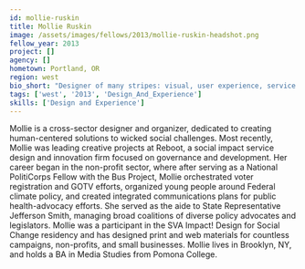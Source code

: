 ```yaml
---
id: mollie-ruskin
title: Mollie Ruskin
image: /assets/images/fellows/2013/mollie-ruskin-headshot.png
fellow_year: 2013
project: []
agency: []
hometown: Portland, OR
region: west
bio_short: "Designer of many stripes: visual, user experience, service design, HCD. Previously of non-profit/campaigns. Currently at US Digital Service."
tags: ['west', '2013', 'Design_And_Experience']
skills: ['Design and Experience']
---
```


Mollie is a cross-sector designer and organizer, dedicated to creating human-centered solutions to wicked social challenges.  Most recently, Mollie was leading creative projects at Reboot, a social impact service design and innovation firm focused on governance and development.  Her career began in the non-profit sector, where after serving as a National PolitiCorps Fellow with the Bus Project, Mollie orchestrated voter registration and GOTV efforts, organized young people around Federal climate policy, and created integrated communications plans for public health-advocacy efforts.   She served as the aide to State Representative Jefferson Smith, managing broad coalitions of diverse policy advocates and legislators.  Mollie was a participant in the SVA Impact! Design for Social Change residency and has designed print and web materials for countless campaigns, non-profits, and small businesses.  Mollie lives in Brooklyn, NY, and holds a BA in Media Studies from Pomona College.

